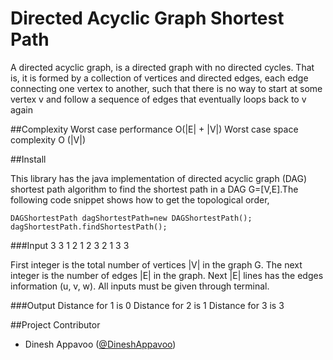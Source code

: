 Directed Acyclic Graph Shortest Path
=========

A directed acyclic graph, is a directed graph with no directed cycles. That is, it is formed by a collection of vertices 
and directed edges, each edge connecting one vertex to another, such that there is no way to start at some vertex v and 
follow a sequence of edges that eventually loops back to v again

##Complexity
	  Worst case performance  O(|E| + |V|)
	  Worst case space complexity O (|V|)

##Install

This library has the java implementation of directed acyclic graph (DAG) shortest path algorithm to find the shortest path in a DAG G=[V,E].The 
following code snippet shows how to get the topological order,

    DAGShortestPath dagShortestPath=new DAGShortestPath();
	dagShortestPath.findShortestPath();

###Input
	3 3
	1 2 1
	2 3 2
	1 3 3

First integer is the total number of vertices |V| in the graph G. The next integer is the number of edges |E| in the graph.
Next |E| lines has the edges information (u, v, w). All inputs must be given through terminal.

###Output
	 Distance for 1 is 0
	 Distance for 2 is 1
	 Distance for 3 is 3
  
##Project Contributor

* Dinesh Appavoo ([@DineshAppavoo](https://twitter.com/DineshAppavoo))